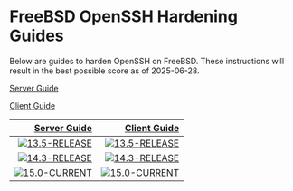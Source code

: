 # FreeBSD OpenSSH Hardening Guides

Below are guides to harden OpenSSH on FreeBSD.  These instructions will result in the best possible score as of 2025-06-28.

[Server Guide]

[Client Guide]

| [Server Guide]                                       | [Client Guide]                                       |
| -------------:                                       | -------------:                                       |
| [![13.5-RELEASE][server-13-5-release-badge]][builds] | [![13.5-RELEASE][client-13-5-release-badge]][builds] |
| [![14.3-RELEASE][server-14-3-release-badge]][builds] | [![14.3-RELEASE][client-14-3-release-badge]][builds] |
| [![15.0-CURRENT][server-15-0-current-badge]][builds] | [![15.0-CURRENT][client-15-0-current-badge]][builds] |

[Client Guide]: client.md
[Server Guide]: server.md
[builds]: https://cirrus-ci.com/github/bsdlabs/ssh-hardening/main
[client-13-5-release-badge]: https://api.cirrus-ci.com/github/bsdlabs/ssh-hardening.svg?task=Client%2013.5-RELEASE
[client-14-3-release-badge]: https://api.cirrus-ci.com/github/bsdlabs/ssh-hardening.svg?task=Client%2014.3-RELEASE
[client-15-0-current-badge]: https://api.cirrus-ci.com/github/bsdlabs/ssh-hardening.svg?task=Client%2015.0-CURRENT
[server-13-5-release-badge]: https://api.cirrus-ci.com/github/bsdlabs/ssh-hardening.svg?task=Server%2013.5-RELEASE
[server-14-3-release-badge]: https://api.cirrus-ci.com/github/bsdlabs/ssh-hardening.svg?task=Server%2014.3-RELEASE
[server-15-0-current-badge]: https://api.cirrus-ci.com/github/bsdlabs/ssh-hardening.svg?task=Server%2015.0-CURRENT
